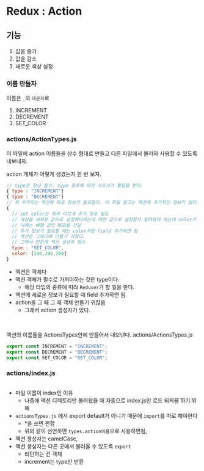 # Redux : Action

## 기능
1. 값을 증가
2. 값을 감소
3. 새로운 색상 설정

### 이름 만들자
이름은 `_`와 `대문자`로
1. INCREMENT
2. DECREMENT
3. SET_COLOR

### actions/ActionTypes.js
이 파일에 action 이름들을 상수 형태로 만들고 다른 파일에서 불러와 사용할 수 있도록 내보내자.

action 개체가 어떻게 생겼는지 한 번 보자.
```javascript
// type은 항상 필수. type 종류에 따라 리듀서가 할일을 한다.
{ type : "INCREMENT"}
{ type : "DECREMENT"}
// 위 두가지는 액션에 따로 정보가 필요없다. 이 파일 말고는 액션에 추가적인 정보가 없다.
{
  // set color는 위와 다르게 추가 정보 필요
  // 색상을 새로운 값으로 설정해야하는데 어떤 값으로 설정할지 알려줘야 하는데 color가 그 역할을 한다.
  // 아래는 배열 값인 RGB를 전달
  // 추가 정보가 필요할 때는 color처럼 field 추가하면 됨
  // 액션은 그때그때 만들기 귀찮다.
  // 그래서 만든게 액션 생성자 함수
  type : "SET_COLOR",
  color: [200,200,200]
}
```

- 액션은 객체다
- 액션 객체가 필수로 가져야하는 것은 type이다.
  - 해당 타입의 종류에 따라 `Reducer`가 할 일을 한다.
- 액션에 새로운 정보가 필요할 때 field 추가하면 됨
- action을 그 때 그 때 객체 만들기 귀찮음
  - 그래서 action 생성자가 있다.

<br>

액션의 이름들을 ActionsTypes안에 만들어서 내보낸다.
actions/ActionsTypes.js
```javascript
export const INCREMENT = "INCREMENT";
export const DECREMENT = "DECREMENT";
export const SET_COLOR = "SET_COLOR";
```

### actions/index.js
```javascript

```
- 파일 이름이 index인 이유
  - 나중에 액션 디렉토리만 불러왔을 때 자동으로 index.js만 로드 되게끔 하기 위해
- `actionsTypes.js` 에서 export default가 아니기 때문에 `import`를 따로 해야한다
  - *을 쓰면 편함
  - 위와 같이 선언하면 `types.action이름`으로 사용하면됨,
- 액션 생성자는 camelCase,
- 액션 생성자는 다른 곳에서 불러올 수 있도록 `export`
  - 리턴하는 건 객체
  - increment는 type만 반환
